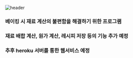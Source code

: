 ![header](https://capsule-render.vercel.app/api?type=Soft&color=timeGradient&height=170&section=header&text=BakingCalculator&animation=twinkling&fontAlign=30&&fontSize=55)

### 베이킹 시 재료 계산의 불편함을 해결하기 위한 프로그램
### 재료 배합 계산, 원가 계산, 레시피 저장 등의 기능 추가 예정
### 추후 heroku 서버를 통한 웹서비스 예정